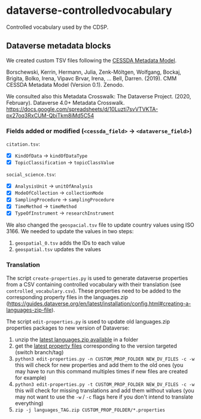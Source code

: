 # dataverse-controlledvocabulary

Controlled vocabulary used by the CDSP.


## Dataverse metadata blocks

We created custom TSV files following the 
[CESSDA Metadata Model](https://doi.org/10.5281/zenodo.3236171).

Borschewski, Kerrin, Hermann, Julia, Zenk-Möltgen, Wolfgang, Bockaj, Brigita, Bolko, Irena, Vipavc Brvar, Irena, … Bell, Darren. (2019). CMM CESSDA Metadata Model (Version 0.1). Zenodo.

We consulted also this Metadata Crosswalk: The Dataverse Project. (2020, February). Dataverse 4.0+ Metadata Crosswalk. https://docs.google.com/spreadsheets/d/10Luzti7svVTVKTA-px27oq3RxCUM-QbiTkm8iMd5C54


### Fields added or modified (`<cessda_field>` → `<dataverse_field>`)

`citation.tsv`:
- [x] `KindOfData` → `kindOfDataType`
- [X] `TopicClassification` → `topicClassValue`

`social_science.tsv`:
- [x] `AnalysisUnit` → `unitOfAnalysis`
- [x] `ModeOfCollection` → `collectionMode`
- [x] `SamplingProcedure` → `samplingProcedure`
- [x] `TimeMethod` → `timeMethod`
- [x] `TypeOfInstrument` → `researchInstrument`

We also changed the `geospacial.tsv` file to update country values using ISO 3166. We needed to update the values in two steps:
1. `geospatial_0.tsv` adds the IDs to each value
2. `geospatial.tsv` updates the values


### Translation

The script `create-properties.py` is used to generate dataverse properties from a CSV containing controlled vocabulary with their translation (see `controlled_vocabulary.csv`). These properties need to be added to the corresponding property files in the languages.zip (https://guides.dataverse.org/en/latest/installation/config.html#creating-a-languages-zip-file).

The script `edit-properties.py` is used to update old languages.zip properties packages to new version of Dataverse:
1. unzip the [latest languages.zip available](https://github.com/CDSP-SCPO/dataverse-controlledvocabulary/tree/main/translations/languageszip) in a folder
2. get the [latest property files](https://github.com/IQSS/dataverse/tree/develop/src/main/java/propertyFiles) corresponding to the version targeted (switch branch/tag)
3. `python3 edit-properties.py -n CUSTOM_PROP_FOLDER NEW_DV_FILES -c -w` this will check for new properties and add them to the old ones (you may have to run this command multiples times if new files are created for example)
4. `python3 edit-properties.py -t CUSTOM_PROP_FOLDER NEW_DV_FILES -c -w` this will check for missing translations and add them without values (you may not want to use the `-w` / `-c` flags here if you don't intend to translate everything)
5. `zip -j languages_TAG.zip CUSTOM_PROP_FOLDER/*.properties`